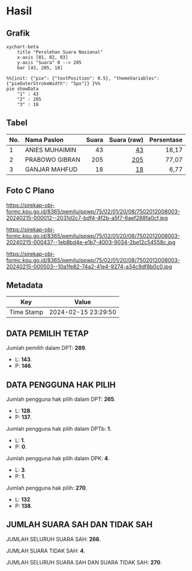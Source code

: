 # Hasil

## Grafik

```mermaid
xychart-beta
    title "Perolehan Suara Nasional"
    x-axis [01, 02, 03]
    y-axis "Suara" 0 --> 205
    bar [43, 205, 18]
```

```mermaid
%%{init: {"pie": {"textPosition": 0.5}, "themeVariables": {"pieOuterStrokeWidth": "5px"}} }%%
pie showData
    "1" : 43
    "2" : 205
    "3" : 18
```

## Tabel

| No. | Nama Paslon    | Suara | Suara (raw) | Persentase |
|:--- |:-------------- | -----:| -----------:| ----------:|
| 1   | ANIES MUHAIMIN | 43    | [43][p-1]   | 16,17      |
| 2   | PRABOWO GIBRAN | 205   | [205][p-2]  | 77,07      |
| 3   | GANJAR MAHFUD  | 18    | [18][p-3]   | 6,77       |


[p-1]: https://github.com/gigit-pemilu/pemilu-2024/blob/main/pilpres/hitung-suara/sub/75-gorontalo/sub/02-boalemo/sub/01-paguyaman/sub/2008-saripi/sub/003-tps/sub/paslon-1.txt
[p-2]: https://github.com/gigit-pemilu/pemilu-2024/blob/main/pilpres/hitung-suara/sub/75-gorontalo/sub/02-boalemo/sub/01-paguyaman/sub/2008-saripi/sub/003-tps/sub/paslon-2.txt
[p-3]: https://github.com/gigit-pemilu/pemilu-2024/blob/main/pilpres/hitung-suara/sub/75-gorontalo/sub/02-boalemo/sub/01-paguyaman/sub/2008-saripi/sub/003-tps/sub/paslon-3.txt

## Foto C Plano

https://sirekap-obj-formc.kpu.go.id/8365/pemilu/ppwp/75/02/01/20/08/7502012008003-20240215-000012--2031d2c7-bdf4-4f2b-a5f7-6aef288fa0cf.jpg

https://sirekap-obj-formc.kpu.go.id/8365/pemilu/ppwp/75/02/01/20/08/7502012008003-20240215-000437--1eb8bd4e-e1b7-4003-9034-2be12c54558c.jpg

https://sirekap-obj-formc.kpu.go.id/8365/pemilu/ppwp/75/02/01/20/08/7502012008003-20240215-000503--10a1fe82-74a2-41e4-9274-a34c9df8b0c0.jpg


## Metadata

| Key        | Value               |
| ---------- | ------------------- |
| Time Stamp | 2024-02-15 23:29:50 |


## DATA PEMILIH TETAP

Jumlah pemilih dalam DPT: **289**.
 * L: **143**.
 * P: **146**.

## DATA PENGGUNA HAK PILIH

Jumlah pengguna hak pilih dalam DPT: **265**.
 * L: **128**.
 * P: **137**.

Jumlah pengguna hak pilih dalam DPTb: **1**.
 * L: **1**.
 * P: **0**.

Jumlah pengguna hak pilih dalam DPK: **4**.
 * L: **3**.
 * P: **1**.

Jumlah pengguna hak pilih: **270**.
 * L: **132**.
 * P: **138**.

## JUMLAH SUARA SAH DAN TIDAK SAH

JUMLAH SELURUH SUARA SAH: **266**.

JUMLAH SUARA TIDAK SAH: **4**.

JUMLAH SELURUH SUARA SAH DAN SUARA TIDAK SAH: **270**.


